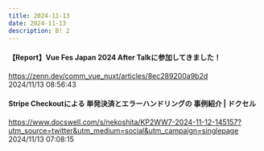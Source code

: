 ```yaml
---
title: 2024-11-13
date: 2024-11-13
description: B! 2
---
```


#### 【Report】Vue Fes Japan 2024 After Talkに参加してきました！
https://zenn.dev/comm_vue_nuxt/articles/8ec289200a9b2d<br>
2024/11/13 08:56:43<br>


#### Stripe Checkoutによる 単発決済とエラーハンドリングの 事例紹介 | ドクセル
https://www.docswell.com/s/nekoshita/KP2WW7-2024-11-12-145157?utm_source=twitter&utm_medium=social&utm_campaign=singlepage<br>
2024/11/13 07:08:15<br>


